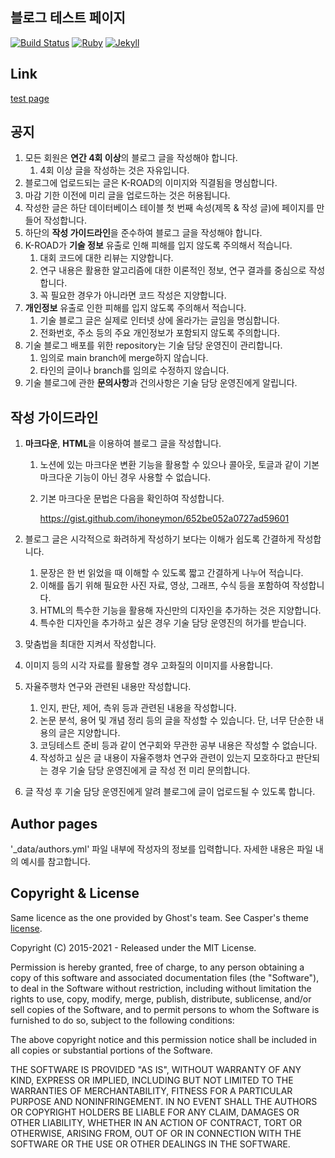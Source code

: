 ## 블로그 테스트 페이지

[![Build Status](https://github.com/jekyllt/jasper/actions/workflows/jekyll_build.yml/badge.svg)](https://github.com/jekyllt/jasper/actions/workflows/jekyll_build.yml)
[![Ruby](https://img.shields.io/badge/ruby-2.6.3-blue.svg?style=flat)](http://travis-ci.org/jekyllt/jasper)
[![Jekyll](https://img.shields.io/badge/jekyll-3.9.0-blue.svg?style=flat)](http://travis-ci.org/jekyllt/jasper)



## Link

[test page](https://KOREATECH-KROAD.github.io/)

## 공지

1. 모든 회원은 **연간 4회 이상**의 블로그 글을 작성해야 합니다.
    1. 4회 이상 글을 작성하는 것은 자유입니다.
2. 블로그에 업로드되는 글은 K-ROAD의 이미지와 직결됨을 명심합니다.
3. 마감 기한 이전에 미리 글을 업로드하는 것은 허용됩니다.
4. 작성한 글은 하단 데이터베이스 테이블 첫 번째 속성(제목 & 작성 글)에 페이지를 만들어 작성합니다.
5. 하단의 **작성 가이드라인**을 준수하여 블로그 글을 작성해야 합니다.
6. K-ROAD가 **기술 정보** 유출로 인해 피해를 입지 않도록 주의해서 적습니다.
    1. 대회 코드에 대한 리뷰는 지양합니다.
    2. 연구 내용은 활용한 알고리즘에 대한 이론적인 정보, 연구 결과를 중심으로 작성합니다.
    3. 꼭 필요한 경우가 아니라면 코드 작성은 지양합니다.
7. **개인정보** 유출로 인한 피해를 입지 않도록 주의해서 적습니다.
    1. 기술 블로그 글은 실제로 인터넷 상에 올라가는 글임을 명심합니다.
    2. 전화번호, 주소 등의 주요 개인정보가 포함되지 않도록 주의합니다.
8. 기술 블로그 배포를 위한 repository는 기술 담당 운영진이 관리합니다.
    1. 임의로 main branch에 merge하지 않습니다.
    2. 타인의 글이나 branch를 임의로 수정하지 않습니다.
9. 기술 블로그에 관한 **문의사항**과 건의사항은 기술 담당 운영진에게 알립니다.

## 작성 가이드라인

1. **마크다운**, **HTML**을 이용하여 블로그 글을 작성합니다.
    1. 노션에 있는 마크다운 변환 기능을 활용할 수 있으나 콜아웃, 토글과 같이 기본 마크다운 기능이 아닌 경우 사용할 수 없습니다.
    2. 기본 마크다운 문법은 다음을 확인하여 작성합니다.
        
        https://gist.github.com/ihoneymon/652be052a0727ad59601
        
2. 블로그 글은 시각적으로 화려하게 작성하기 보다는 이해가 쉽도록 간결하게 작성합니다.
    1. 문장은 한 번 읽었을 때 이해할 수 있도록 짧고 간결하게 나누어 적습니다.
    2. 이해를 돕기 위해 필요한 사진 자료, 영상, 그래프, 수식 등을 포함하여 작성합니다. 
    3. HTML의 특수한 기능을 활용해 자신만의 디자인을 추가하는 것은 지양합니다.
    4. 특수한 디자인을 추가하고 싶은 경우 기술 담당 운영진의 허가를 받습니다.
3. 맞춤법을 최대한 지켜서 작성합니다.
4. 이미지 등의 시각 자료를 활용할 경우 고화질의 이미지를 사용합니다.
5. 자율주행차 연구와 관련된 내용만 작성합니다.
    1. 인지, 판단, 제어, 측위 등과 관련된 내용을 작성합니다.
    2. 논문 분석, 용어 및 개념 정리 등의 글을 작성할 수 있습니다. 단, 너무 단순한 내용의 글은 지양합니다.
    3. 코딩테스트 준비 등과 같이 연구회와 무관한 공부 내용은 작성할 수 없습니다.
    4. 작성하고 싶은 글 내용이 자율주행차 연구와 관련이 있는지 모호하다고 판단되는 경우 기술 담당 운영진에게 글 작성 전 미리 문의합니다.
6. 글 작성 후 기술 담당 운영진에게 알려 블로그에 글이 업로드될 수 있도록 합니다.


## Author pages

'_data/authors.yml' 파일 내부에 작성자의 정보를 입력합니다. 자세한 내용은 파일 내의 예시를 참고합니다.



## Copyright & License

Same licence as the one provided by Ghost's team. See Casper's theme [license](GHOST.txt).

Copyright (C) 2015-2021 - Released under the MIT License.

Permission is hereby granted, free of charge, to any person obtaining a copy of this software and associated documentation files (the "Software"), to deal in the Software without restriction, including without limitation the rights to use, copy, modify, merge, publish, distribute, sublicense, and/or sell copies of the Software, and to permit persons to whom the Software is furnished to do so, subject to the following conditions:

The above copyright notice and this permission notice shall be included in all copies or substantial portions of the Software.

THE SOFTWARE IS PROVIDED "AS IS", WITHOUT WARRANTY OF ANY KIND, EXPRESS OR IMPLIED, INCLUDING BUT NOT LIMITED TO THE WARRANTIES OF MERCHANTABILITY, FITNESS FOR A PARTICULAR PURPOSE AND
NONINFRINGEMENT. IN NO EVENT SHALL THE AUTHORS OR COPYRIGHT HOLDERS BE LIABLE FOR ANY CLAIM, DAMAGES OR OTHER LIABILITY, WHETHER IN AN ACTION OF CONTRACT, TORT OR OTHERWISE, ARISING FROM, OUT OF OR IN CONNECTION WITH THE SOFTWARE OR THE USE OR OTHER DEALINGS IN THE SOFTWARE.
